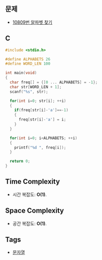   ## 문제
- [10809번 알파벳 찾기](https://www.acmicpc.net/problem/10809)

## C
```cpp
#include <stdio.h>

#define ALPHABETS 26
#define WORD_LEN 100

int main(void)
{
  char freq[] = {[0 ... ALPHABETS] = -1};
  char str[WORD_LEN + 1];
  scanf("%s", str);

  for(int i=0; str[i]; ++i)
  {
    if(freq[str[i]-'a']==-1) 
    {
      freq[str[i]-'a'] = i;
    }
  }

  for(int i=0; i<ALPHABETS; ++i) 
  {
    printf("%d ", freq[i]);
  }

  return 0;
}
```

## Time Complexity
- 시간 복잡도: <b>O(1)</b>.

## Space Complexity
- 공간 복잡도: <b>O(1)</b>.

## Tags
- [문자열](https://github.com/myoi-oj/baekjoon-oj#string)
